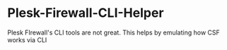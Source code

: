 # Plesk-Firewall-CLI-Helper
 Plesk FIrewall's CLI tools are not great. This helps by emulating how CSF works via CLI
